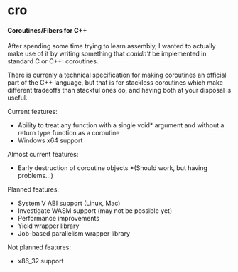 # cro
#### Coroutines/Fibers for C++

After spending some time trying to learn assembly, I wanted to actually make use of it by writing something that _couldn't_ be implemented
in standard C or C++: coroutines.

There is currenly a technical specification for making coroutines an official part of the C++ language, but that is for stackless
coroutines which make different tradeoffs than stackful ones do, and having both at your disposal is useful.

Current features:
- Ability to treat any function with a single void* argument and without a return type function as a coroutine
- Windows x64 support

Almost current features:
- Early destruction of coroutine objects *(Should work, but having problems...)

Planned features:
- System V ABI support (Linux, Mac)
- Investigate WASM support (may not be possible yet)
- Performance improvements
- Yield wrapper library
- Job-based parallelism wrapper library

Not planned features:
- x86_32 support
